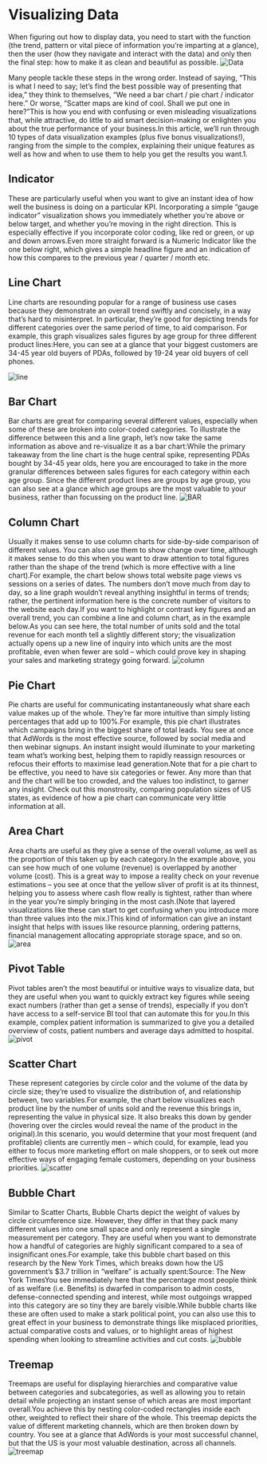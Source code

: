 # Visualizing Data
When figuring out how to display data, you need to start with the function (the trend, pattern or vital piece of information you’re imparting at a glance), then the user (how they navigate and interact with the data) and only then the final step: how to make it as clean and beautiful as possible.
![Data](https://image.slidesharecdn.com/waystodisplaydata-110817095746-phpapp01/95/ways-to-display-data-3-728.jpg?cb=1313575130)

Many people tackle these steps in the wrong order. Instead of saying, “This is what I need to say; let’s find the best possible way of presenting that idea,” they think to themselves, “We need a bar chart / pie chart / indicator here.” Or worse, “Scatter maps are kind of cool. Shall we put one in here?”This is how you end with confusing or even misleading visualizations that, while attractive, do little to aid smart decision-making or enlighten you about the true performance of your business.In this article, we’ll run through 10 types of data visualization examples (plus five bonus visualizations!), ranging from the simple to the complex, explaining their unique features as well as how and when to use them to help you get the results you want.1. 
## Indicator
These are particularly useful when you want to give an instant idea of how well the business is doing on a particular KPI. Incorporating a simple “gauge indicator” visualization shows you immediately whether you’re above or below target, and whether you’re moving in the right direction. This is especially effective if you incorporate color coding, like red or green, or up and down arrows.Even more straight forward is a Numeric Indicator like the one below right, which gives a simple headline figure and an indication of how this compares to the previous year / quarter / month etc.
## Line Chart
Line charts are resounding popular for a range of business use cases because they demonstrate an overall trend swiftly and concisely, in a way that’s hard to misinterpret. In particular, they’re good for depicting trends for different categories over the same period of time, to aid comparison. For example, this graph visualizes sales figures by age group for three different product lines:Here, you can see at a glance that your biggest customers are 34-45 year old buyers of PDAs, followed by 19-24 year old buyers of cell phones.

![line](http://www.excel-easy.com/smi/examples/line-chart.png)
## Bar Chart
Bar charts are great for comparing several different values, especially when some of these are broken into color-coded categories. To illustrate the difference between this and a line graph, let’s now take the same information as above and re-visualize it as a bar chart:While the primary takeaway from the line chart is the huge central spike, representing PDAs bought by 34-45 year olds, here you are encouraged to take in the more granular differences between sales figures for each category within each age group. Since the different product lines are groups by age group, you can also see at a glance which age groups are the most valuable to your business, rather than focussing on the product line.
![BAR](https://www.smartdraw.com/bar-graph/img/simplebarchart.jpg?bn=1510011101)
## Column Chart
Usually it makes sense to use column charts for side-by-side comparison of different values. You can also use them to show change over time, although it makes sense to do this when you want to draw attention to total figures rather than the shape of the trend (which is more effective with a line chart).For example, the chart below shows total website page views vs sessions on a series of dates. The numbers don’t move much from day to day, so a line graph wouldn’t reveal anything insightful in terms of trends; rather, the pertinent information here is the concrete number of visitors to the website each day.If you want to highlight or contrast key figures and an overall trend, you can combine a line and column chart, as in the example below.As you can see here, the total number of units sold and the total revenue for each month tell a slightly different story; the visualization actually opens up a new line of inquiry into which units are the most profitable, even when fewer are sold – which could prove key in shaping your sales and marketing strategy going forward.
![column](https://static.anychart.com/images/gallery/8.2.1/column-charts-stacked-column-chart-with-negative-values.png)
## Pie Chart
Pie charts are useful for communicating instantaneously what share each value makes up of the whole. They’re far more intuitive than simply listing percentages that add up to 100%.For example, this pie chart illustrates which campaigns bring in the biggest share of total leads. You see at once that AdWords is the most effective source, followed by social media and then webinar signups. An instant insight would illuminate to your marketing team what’s working best, helping them to rapidly reassign resources or refocus their efforts to maximise lead generation.Note that for a pie chart to be effective, you need to have six categories or fewer. Any more than that and the chart will be too crowded, and the values too indistinct, to garner any insight. Check out this monstrosity, comparing population sizes of US states, as evidence of how a pie chart can communicate very little information at all.
## Area Chart
Area charts are useful as they give a sense of the overall volume, as well as the proportion of this taken up by each category.In the example above, you can see how much of one volume (revenue) is overlapped by another volume (cost). This is a great way to impose a reality check on your revenue estimations – you see at once that the yellow sliver of profit is at its thinnest, helping you to assess where cash flow really is tightest, rather than where in the year you’re simply bringing in the most cash.(Note that layered visualizations like these can start to get confusing when you introduce more than three values into the mix.)This kind of information can give an instant insight that helps with issues like resource planning, ordering patterns, financial management allocating appropriate storage space, and so on.
![area](http://www.excel-easy.com/examples/images/area-chart/area-chart.png)
## Pivot Table
Pivot tables aren’t the most beautiful or intuitive ways to visualize data, but they are useful when you want to quickly extract key figures while seeing exact numbers (rather than get a sense of trends), especially if you don’t have access to a self-service BI tool that can automate this for you.In this example, complex patient information is summarized to give you a detailed overview of costs, patient numbers and average days admitted to hospital.
![pivot](https://www.wikihow.com/images/thumb/6/63/Add-a-Field-to-a-Pivot-Table-Step-14-Version-2.jpg/aid1520549-v4-728px-Add-a-Field-to-a-Pivot-Table-Step-14-Version-2.jpg)
## Scatter Chart
These represent categories by circle color and the volume of the data by circle size; they’re used to visualize the distribution of, and relationship between, two variables.For example, the chart below visualizes each product line by the number of units sold and the revenue this brings in, representing the value in physical size. It also breaks this down by gender (hovering over the circles would reveal the name of the product in the original).In this scenario, you would determine that your most frequent (and profitable) clients are currently men – which could, for example, lead you either to focus more marketing effort on male shoppers, or to seek out more effective ways of engaging female customers, depending on your business priorities.
![scatter](https://upload.wikimedia.org/wikipedia/commons/thumb/a/af/Scatter_diagram_for_quality_characteristic_XXX.svg/1200px-Scatter_diagram_for_quality_characteristic_XXX.svg.png)
## Bubble Chart
Similar to Scatter Charts, Bubble Charts depict the weight of values by circle circumference size. However, they differ in that they pack many different values into one small space and only represent a single measurement per category. They are useful when you want to demonstrate how a handful of categories are highly significant compared to a sea of insignificant ones.For example, take this bubble chart based on this research by the New York Times, which breaks down how the US government’s $3.7 trillion in “welfare” is actually spent:Source: The New York TimesYou see immediately here that the percentage most people think of as welfare (i.e. Benefits) is dwarfed in comparison to admin costs, defense-connected spending and interest, while most outgoings wrapped into this category are so tiny they are barely visible.While bubble charts like these are often used to make a stark political point, you can also use this to great effect in your business to demonstrate things like misplaced priorities, actual comparative costs and values, or to highlight areas of highest spending when looking to streamline activities and cut costs.
![bubble](https://datavizcatalogue.com/methods/images/top_images/bubble_chart.png)
## Treemap
Treemaps are useful for displaying hierarchies and comparative value between categories and subcategories, as well as allowing you to retain detail while projecting an instant sense of which areas are most important overall.You achieve this by nesting color-coded rectangles inside each other, weighted to reflect their share of the whole. This treemap depicts the value of different marketing channels, which are then broken down by country. You see at a glance that AdWords is your most successful channel, but that the US is your most valuable destination, across all channels.
![treemap](https://www.r-graph-gallery.com/wp-content/uploads/2017/02/236_Customize_treemap_border.png)
